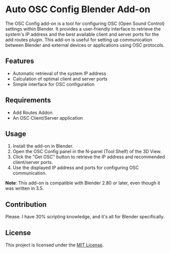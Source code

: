 # Auto OSC Config Blender Add-on

The OSC Config add-on is a tool for configuring OSC (Open Sound Control) settings within Blender. It provides a user-friendly interface to retrieve the system's IP address and the best available client and server ports for the add routes plugin. This add-on is useful for setting up communication between Blender and external devices or applications using OSC protocols.

## Features

- Automatic retrieval of the system IP address
- Calculation of optimal client and server ports
- Simple interface for OSC configuration

## Requirements

- Add Routes Addon
- An OSC Client/Server application

## Usage

1. Install the add-on in Blender.
2. Open the OSC Config panel in the N-panel (Tool Shelf) of the 3D View.
3. Click the "Get OSC" button to retrieve the IP address and recommended client/server ports.
4. Use the displayed IP address and ports for configuring OSC communication.

**Note**: This add-on is compatible with Blender 2.80 or later, even though it was written in 3.5.

## Contribution

Please. I have 30% scripting knowledge, and it's all for Blender specifically.

## License

This project is licensed under the [MIT License](LICENSE).

